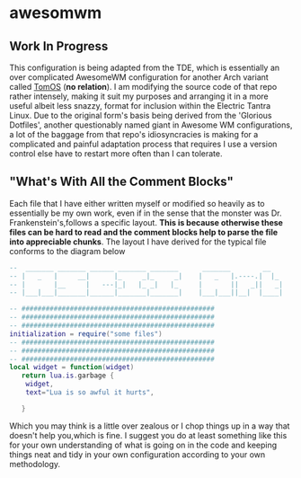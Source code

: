# awesomwm

## Work In Progress

This configuration is being adapted from the TDE, which is essentially an over complicated AwesomeWM configuration for another Arch variant called [TomOS](https://tos.odex.be/) (**no relation**).
I am modifying the source code of that repo rather intensely, making it suit my purposes and arranging it in a more useful albeit less snazzy, format for inclusion within the Electric
Tantra Linux. Due to the original form's basis being derived from the 'Glorious Dotfiles', another questionably named giant in Awesome WM configurations, a lot of the baggage from that repo's
idiosyncracies is making for a complicated and painful adaptation process that requires I use a version control else have to restart more often than I can tolerate.

## "What's With All the Comment Blocks"

Each file that I have either written myself or modified so heavily as to essentially be my own work, even if in the sense that the monster was Dr. Frankenstein's,follows a specific layout. **This is because otherwise these files can be hard to read and the comment blocks help to parse the file into appreciable chunks**. The layout I have derived for the typical file conforms to the diagram below

```lua
--  _______ _______ ______ _______ _______      _______        __        _______ __ __   __
-- |   _   |     __|      |_     _|_     _|    |   _   |.----.|  |_     |_     _|__|  |_|  |.-----.
-- |       |__     |   ---|_|   |_ _|   |_     |       ||   _||   _|      |   | |  |   _|  ||  -__|
-- |___|___|_______|______|_______|_______|    |___|___||__|  |____|      |___| |__|____|__||_____|

-- ################################################
-- ################################################
-- ################################################
initialization = require("some files")
-- ################################################
-- ################################################
-- ################################################
local widget = function(widget)
   return lua.is.garbage {
    widget,
    text="Lua is so awful it hurts",

   }
```

Which you may think is a little over zealous or I chop things up in a way that doesn't help you,which is fine. I suggest you do at least something like this for your own understanding of what is going on in the code and keeping things neat and tidy in your own configuration according to your own methodology.
